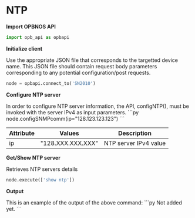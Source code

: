 # NTP

<strong>Import OPBNOS API</strong>

```py
import opb_api as opbapi
```

<strong>Initialize client</strong>
<p>Use the appropriate JSON file that corresponds to the targetted device name. This JSON file should contain request body parameters corresponding to any potential configuration/post requests.

```py
node = opbapi.connect_to('SN2010')
```

<strong>Configure NTP server</strong>
<p>In order to configure NTP server information, the API, configNTP(), must be invoked with the server IPv4 as input parameters.
```py
node.configSNMPcomm(ip="128.123.123.123")
```
<table>
 <tbody>
  <thead>
    <tr>
      <th>Attribute</th>
      <th>Values</th>
      <th>Description</th>
    </tr>
  </thead>
  <tbody>
    <tr>
      <td>ip</td>
      <td>"128.XXX.XXX.XXX"</td>
      <td>NTP server IPv4 value</td>
    </tr>
  </tbody>
</table>

<strong>Get/Show NTP server</strong>
<p> Retrieves NTP servers details

```py
node.execute(['show ntp'])
```
<strong>Output</strong>
<p> This is an example of the output of the above command:
```py
Not added yet.
```
